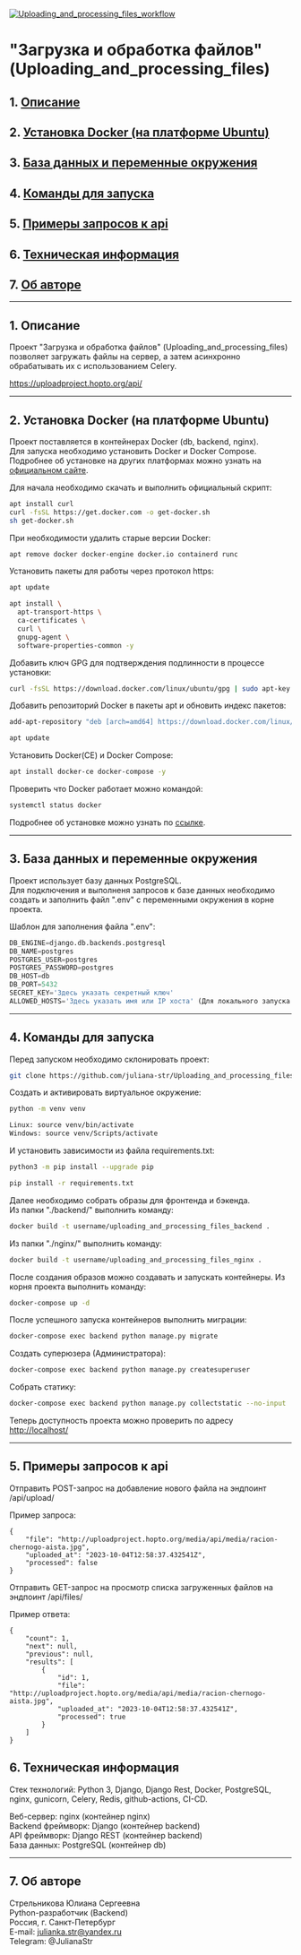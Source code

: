 [![Uploading_and_processing_files_workflow](https://github.com/juliana-str/Uploading_and_processing_files/actions/workflows/main.yml/badge.svg)](https://github.com/juliana-str/Uploading_and_processing_files/actions/workflows/main.yml)
# "Загрузка и обработка файлов" (Uploading_and_processing_files)

## 1. [Описание](#1)
## 2. [Установка Docker (на платформе Ubuntu)](#2)
## 3. [База данных и переменные окружения](#3)
## 4. [Команды для запуска](#4)
## 5. [Примеры запросов к api](#5)
## 6. [Техническая информация](#6)
## 7. [Об авторе](#7)

---
## 1. Описание <a id=1></a>

Проект "Загрузка и обработка файлов" (Uploading_and_processing_files) 
позволяет загружать файлы на сервер, а затем асинхронно обрабатывать их с 
использованием Celery.

https://uploadproject.hopto.org/api/

---
## 2. Установка Docker (на платформе Ubuntu) <a id=2></a>

Проект поставляется в контейнерах Docker (db, backend, nginx).  
Для запуска необходимо установить Docker и Docker Compose.  
Подробнее об установке на других платформах можно узнать на [официальном сайте](https://docs.docker.com/engine/install/).

Для начала необходимо скачать и выполнить официальный скрипт:
```bash
apt install curl
curl -fsSL https://get.docker.com -o get-docker.sh
sh get-docker.sh
```

При необходимости удалить старые версии Docker:
```bash
apt remove docker docker-engine docker.io containerd runc 
```

Установить пакеты для работы через протокол https:
```bash
apt update
```
```bash
apt install \
  apt-transport-https \
  ca-certificates \
  curl \
  gnupg-agent \
  software-properties-common -y 
```

Добавить ключ GPG для подтверждения подлинности в процессе установки:
```bash
curl -fsSL https://download.docker.com/linux/ubuntu/gpg | sudo apt-key add -
```

Добавить репозиторий Docker в пакеты apt и обновить индекс пакетов:
```bash
add-apt-repository "deb [arch=amd64] https://download.docker.com/linux/ubuntu $(lsb_release -cs) stable" 
```
```bash
apt update
```

Установить Docker(CE) и Docker Compose:
```bash
apt install docker-ce docker-compose -y
```

Проверить что  Docker работает можно командой:
```bash
systemctl status docker
```

Подробнее об установке можно узнать по [ссылке](https://docs.docker.com/engine/install/ubuntu/).

---
## 3. База данных и переменные окружения <a id=3></a>

Проект использует базу данных PostgreSQL.  
Для подключения и выполненя запросов к базе данных необходимо создать и заполнить файл ".env" с переменными окружения в корне проекта.

Шаблон для заполнения файла ".env":
```python
DB_ENGINE=django.db.backends.postgresql
DB_NAME=postgres
POSTGRES_USER=postgres
POSTGRES_PASSWORD=postgres
DB_HOST=db
DB_PORT=5432
SECRET_KEY='Здесь указать секретный ключ'
ALLOWED_HOSTS='Здесь указать имя или IP хоста' (Для локального запуска - 127.0.0.1)
```

---
## 4. Команды для запуска <a id=4></a>

Перед запуском необходимо склонировать проект:
```bash
git clone https://github.com/juliana-str/Uploading_and_processing_files.git

```

Cоздать и активировать виртуальное окружение:
```bash
python -m venv venv
```
```bash
Linux: source venv/bin/activate
Windows: source venv/Scripts/activate
```

И установить зависимости из файла requirements.txt:
```bash
python3 -m pip install --upgrade pip
```
```bash
pip install -r requirements.txt
```

Далее необходимо собрать образы для фронтенда и бэкенда.  
Из папки "./backend/" выполнить команду:
```bash
docker build -t username/uploading_and_processing_files_backend .
```

Из папки "./nginx/" выполнить команду:

```bash
docker build -t username/uploading_and_processing_files_nginx .
```

После создания образов можно создавать и запускать контейнеры. 
Из корня проекта выполнить команду:
```bash
docker-compose up -d
```

После успешного запуска контейнеров выполнить миграции:
```bash
docker-compose exec backend python manage.py migrate
```

Создать суперюзера (Администратора):
```bash
docker-compose exec backend python manage.py createsuperuser
```

Собрать статику:
```bash
docker-compose exec backend python manage.py collectstatic --no-input
```

Теперь доступность проекта можно проверить по адресу [http://localhost/](http://localhost/)

---

## 5. Примеры запросов к api <a id=5></a>

Отправить POST-запрос на добавление нового файла на эндпоинт /api/upload/

Пример запроса: 

```
{
    "file": "http://uploadproject.hopto.org/media/api/media/racion-chernogo-aista.jpg",
    "uploaded_at": "2023-10-04T12:58:37.432541Z",
    "processed": false
}
```

Отправить GET-запрос на просмотр списка загруженных файлов на эндпоинт /api/files/


Пример ответа: 

```
{
    "count": 1,
    "next": null,
    "previous": null,
    "results": [
        {
            "id": 1,
            "file": "http://uploadproject.hopto.org/media/api/media/racion-chernogo-aista.jpg",
            "uploaded_at": "2023-10-04T12:58:37.432541Z",
            "processed": true
        }
    ]
}
```

## 6. Техническая информация <a id=6></a>

Стек технологий: Python 3, Django, Django Rest, Docker, PostgreSQL, nginx, gunicorn, Celery, Redis, github-actions, CI-CD.

Веб-сервер: nginx (контейнер nginx)  
Backend фреймворк: Django (контейнер backend)  
API фреймворк: Django REST (контейнер backend)  
База данных: PostgreSQL (контейнер db)

---
## 7. Об авторе <a id=7></a>

Стрельникова Юлиана Сергеевна  
Python-разработчик (Backend)  
Россия, г. Санкт-Петербург                                                                                                                                                   
E-mail: julianka.str@yandex.ru  
Telegram: @JulianaStr
